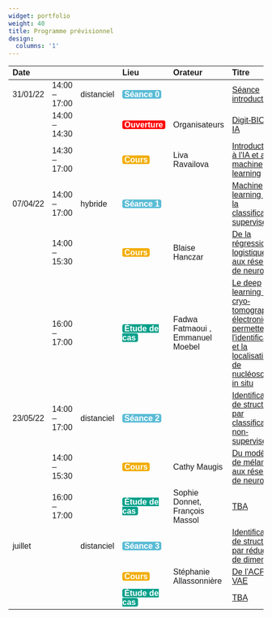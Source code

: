 ```yaml
---
widget: portfolio
weight: 40
title: Programme prévisionnel
design:
  columns: '1'
---
```


<table class=" lightable-classic lightable-striped" style="font-family: &quot;Arial Narrow&quot;, &quot;Source Sans Pro&quot;, sans-serif; margin-left: auto; margin-right: auto;">
 <thead>
  <tr>
   <th style="text-align:left;"> Date </th>
   <th style="text-align:left;">  </th>
   <th style="text-align:left;">  </th>
   <th style="text-align:left;"> Lieu </th>
   <th style="text-align:left;"> Orateur </th>
   <th style="text-align:left;"> Titre </th>
  </tr>
 </thead>
<tbody>
  <tr>
   <td style="text-align:left;"> 31/01/22 </td>
   <td style="text-align:left;"> 14:00 – 17:00 </td>
   <td style="text-align:left;"> distanciel </td>
   <td style="text-align:left;"> <span style=" font-weight: bold;    color: white !important;border-radius: 4px; padding-right: 4px; padding-left: 4px; background-color: #5BBCD6 !important;">Séance 0</span> </td>
   <td style="text-align:left;">  </td>
   <td style="text-align:left;"> <a href="sequences/concepts/s0_intro">Séance introductive</a> </td>
  </tr>
  <tr>
   <td style="text-align:left;">  </td>
   <td style="text-align:left;"> 14:00 – 14:30 </td>
   <td style="text-align:left;">  </td>
   <td style="text-align:left;"> <span style=" font-weight: bold;    color: white !important;border-radius: 4px; padding-right: 4px; padding-left: 4px; background-color: #FF0000 !important;">Ouverture</span> </td>
   <td style="text-align:left;"> Organisateurs </td>
   <td style="text-align:left;"> <a href="sequences/concepts/s0_intro">Digit-BIO &amp; IA</a> </td>
  </tr>
  <tr>
   <td style="text-align:left;">  </td>
   <td style="text-align:left;"> 14:30 – 17:00 </td>
   <td style="text-align:left;">  </td>
   <td style="text-align:left;"> <span style=" font-weight: bold;    color: white !important;border-radius: 4px; padding-right: 4px; padding-left: 4px; background-color: #F2AD00 !important;">Cours</span> </td>
   <td style="text-align:left;"> Liva Ravailova </td>
   <td style="text-align:left;"> <a href="sequences/concepts/s0_intro">Introduction à l&#39;IA et au machine learning</a> </td>
  </tr>
  <tr>
   <td style="text-align:left;"> 07/04/22 </td>
   <td style="text-align:left;"> 14:00 – 17:00 </td>
   <td style="text-align:left;"> hybride </td>
   <td style="text-align:left;"> <span style=" font-weight: bold;    color: white !important;border-radius: 4px; padding-right: 4px; padding-left: 4px; background-color: #5BBCD6 !important;">Séance 1</span> </td>
   <td style="text-align:left;">  </td>
   <td style="text-align:left;"> <a href="sequences/concepts/s1_classification">Machine learning pour la classification supervisée</a> </td>
  </tr>
  <tr>
   <td style="text-align:left;">  </td>
   <td style="text-align:left;"> 14:00 – 15:30 </td>
   <td style="text-align:left;">  </td>
   <td style="text-align:left;"> <span style=" font-weight: bold;    color: white !important;border-radius: 4px; padding-right: 4px; padding-left: 4px; background-color: #F2AD00 !important;">Cours</span> </td>
   <td style="text-align:left;"> Blaise Hanczar </td>
   <td style="text-align:left;"> <a href="sequences/concepts/s1_classification">De la régression logistique aux réseaux de neurones</a> </td>
  </tr>
  <tr>
   <td style="text-align:left;">  </td>
   <td style="text-align:left;"> 16:00 – 17:00 </td>
   <td style="text-align:left;">  </td>
   <td style="text-align:left;"> <span style=" font-weight: bold;    color: white !important;border-radius: 4px; padding-right: 4px; padding-left: 4px; background-color: #00A08A !important;">Étude de cas</span> </td>
   <td style="text-align:left;"> Fadwa Fatmaoui , Emmanuel Moebel </td>
   <td style="text-align:left;"> <a href="sequences/concepts/s1_classification">Le deep learning et la cryo-tomographie électronique permettent l&#39;identification et la localisation de nucléosomes in situ</a> </td>
  </tr>
  <tr>
   <td style="text-align:left;"> 23/05/22 </td>
   <td style="text-align:left;"> 14:00 – 17:00 </td>
   <td style="text-align:left;"> distanciel </td>
   <td style="text-align:left;"> <span style=" font-weight: bold;    color: white !important;border-radius: 4px; padding-right: 4px; padding-left: 4px; background-color: #5BBCD6 !important;">Séance 2</span> </td>
   <td style="text-align:left;">  </td>
   <td style="text-align:left;"> <a href="sequences/concepts/s2_clustering">Identification de structure  par classification non-supervisée</a> </td>
  </tr>
  <tr>
   <td style="text-align:left;">  </td>
   <td style="text-align:left;"> 14:00 – 15:30 </td>
   <td style="text-align:left;">  </td>
   <td style="text-align:left;"> <span style=" font-weight: bold;    color: white !important;border-radius: 4px; padding-right: 4px; padding-left: 4px; background-color: #F2AD00 !important;">Cours</span> </td>
   <td style="text-align:left;"> Cathy Maugis </td>
   <td style="text-align:left;"> <a href="sequences/concepts/s2_clustering">Du modèle de mélanges aux réseaux de neurones</a> </td>
  </tr>
  <tr>
   <td style="text-align:left;">  </td>
   <td style="text-align:left;"> 16:00 – 17:00 </td>
   <td style="text-align:left;">  </td>
   <td style="text-align:left;"> <span style=" font-weight: bold;    color: white !important;border-radius: 4px; padding-right: 4px; padding-left: 4px; background-color: #00A08A !important;">Étude de cas</span> </td>
   <td style="text-align:left;"> Sophie Donnet, François Massol </td>
   <td style="text-align:left;"> <a href="sequences/concepts/s2_clustering">TBA</a> </td>
  </tr>
  <tr>
   <td style="text-align:left;"> juillet </td>
   <td style="text-align:left;">  </td>
   <td style="text-align:left;"> distanciel </td>
   <td style="text-align:left;"> <span style=" font-weight: bold;    color: white !important;border-radius: 4px; padding-right: 4px; padding-left: 4px; background-color: #5BBCD6 !important;">Séance 3</span> </td>
   <td style="text-align:left;">  </td>
   <td style="text-align:left;"> <a href="sequences/concepts/s3_dimreduction">Identification de structure  par réduction de dimension</a> </td>
  </tr>
  <tr>
   <td style="text-align:left;">  </td>
   <td style="text-align:left;">  </td>
   <td style="text-align:left;">  </td>
   <td style="text-align:left;"> <span style=" font-weight: bold;    color: white !important;border-radius: 4px; padding-right: 4px; padding-left: 4px; background-color: #F2AD00 !important;">Cours</span> </td>
   <td style="text-align:left;"> Stéphanie Allassonnière </td>
   <td style="text-align:left;"> <a href="sequences/concepts/s3_dimreduction">De l’ACP au VAE</a> </td>
  </tr>
  <tr>
   <td style="text-align:left;">  </td>
   <td style="text-align:left;">  </td>
   <td style="text-align:left;">  </td>
   <td style="text-align:left;"> <span style=" font-weight: bold;    color: white !important;border-radius: 4px; padding-right: 4px; padding-left: 4px; background-color: #00A08A !important;">Étude de cas</span> </td>
   <td style="text-align:left;">  </td>
   <td style="text-align:left;"> <a href="sequences/concepts/s3_dimreduction">TBA</a> </td>
  </tr>
</tbody>
</table>

